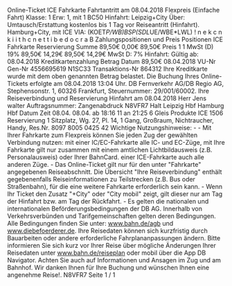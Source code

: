 Online-Ticket ICE Fahrkarte Fahrtantritt am 08.04.2018 Flexpreis (Einfache Fahrt) Klasse: 1 Erw: 1, mit 1 BC50 Hinfahrt: Leipzig+City Über: Umtausch/Erstattung kostenlos bis 1 Tag vor Reiseantritt (Hinfahrt). Hamburg+City, mit ICE VIA: (KOET*P/WB)*BSP*(SDL*UE/WBE*LWL) ! n e k c n k i i t h c n e t t i b e d o c r a B Zahlungspositionen und Preis Positionen ICE Fahrkarte Reservierung Summe 89,50€ 0,00€ 89,50€ Preis 1 1 MwSt (D) 19% 89,50€ 14,29€ 89,50€ 14,29€ MwSt D: 7% Hinfahrt: Gültig ab: 08.04.2018 Kreditkartenzahlung Betrag Datum 89,50€ 08.04.2018 VU-Nr Gen-Nr 4556695619 N1SC33 Transaktions-Nr 864312 Ihre Kreditkarte wurde mit dem oben genannten Betrag belastet. Die Buchung Ihres Online-Tickets erfolgte am 08.04.2018 13:04 Uhr. DB Fernverkehr AG/DB Regio AG, Stephensonstr. 1, 60326 Frankfurt, Steuernummer: 29/001/60002. Ihre Reiseverbindung und Reservierung Hinfahrt am 08.04.2018 Herr Jens walter Auftragsnummer: Zangenabdruck N8VFR7 Halt Leipzig Hbf Hamburg Hbf Datum Zeit 08.04. 08.04. ab 18:16 11 an 21:25 6 Gleis Produkte ICE 1506 Reservierung 1 Sitzplatz, Wg. 27, Pl. 14, 1 Gang, Großraum, Nichtraucher, Handy, Res.Nr. 8097 8005 0425 42 Wichtige Nutzungshinweise: - - Mit Ihrer Fahrkarte zum Flexpreis können Sie jeden Zug der gewählten Verbindung nutzen: mit einer IC/EC-Fahrkarte alle IC- und EC-Züge, mit Ihre Fahrkarte gilt nur zusammen mit einem amtlichen Lichtbildausweis (z.B. Personalausweis) oder Ihrer BahnCard. einer ICE-Fahrkarte auch alle anderen Züge. - Das Online-Ticket gilt nur für den unter "Fahrkarte" angegebenen Reiseabschnitt. Die Übersicht "Ihre Reiseverbindung" enthält gegebenenfalls Reiseinformationen zu Teilstrecken (z.B. Bus oder Straßenbahn), für die eine weitere Fahrkarte erforderlich sein kann. - Wenn Ihr Ticket den Zusatz "+City" oder "City mobil" zeigt, gilt dieser nur am Tag der Hinfahrt bzw. am Tag der Rückfahrt. - Es gelten die nationalen und internationalen Beförderungsbedingungen der DB AG. Innerhalb von Verkehrsverbünden und Tarifgemeinschaften gelten deren Bedingungen. Alle Bedingungen finden Sie unter: www.bahn.de/agb und www.diebefoerderer.de. Ihre Reisedaten können sich kurzfristig durch Bauarbeiten oder andere erforderliche Fahrplananpassungen ändern. Bitte informieren Sie sich kurz vor Ihrer Reise über mögliche Änderungen Ihrer Reisedaten unter www.bahn.de/reiseplan oder mobil über die App DB Navigator. Achten Sie auch auf Informationen und Ansagen im Zug und am Bahnhof. Wir danken Ihnen für Ihre Buchung und wünschen Ihnen eine angenehme Reise!. N8VFR7 Seite 1 / 1